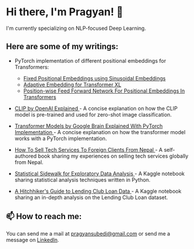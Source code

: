 # Hi there, I'm Pragyan! 👋

I'm currently specializing on NLP-focused Deep Learning.

## Here are some of my writings:

- PyTorch implementation of different positional embeddings for Transformers:

  - <a href="https://medium.com/@pragyansubedi/generating-fixed-positional-embeddings-for-input-sequences-using-sinusoidal-embeddings-f09d3d1d9ccf">Fixed Positional Embeddings using Sinusoidal Embeddings</a>
  - <a href="https://medium.com/@pragyansubedi/adaptive-embedding-for-transformer-xl-ef8f9f80d88c">Adaptive Embedding for Transformer XL </a>
  - <a href="https://medium.com/@pragyansubedi/position-wise-feed-forward-network-for-positional-embeddings-in-transformers-74e71f5a20e">Position-wise Feed Forward Network For Positional Embeddings In Transformers </a>

- <a href="https://medium.com/@pragyansubedi/clip-by-openai-explained-1e4c38644356"> CLIP by OpenAI Explained </a> - A concise explanation on how the CLIP model is pre-trained and used for zero-shot image classification.

- <a href="https://medium.com/@pragyansubedi/transformer-models-by-google-brain-explained-with-pytorch-implementation-7eeb62cceeaa"> Transformer Models by Google Brain Explained With PyTorch Implementation </a> - A concise explanation on how the transformer model works with a PyTorch implementation.

- <a href="https://towardsbusiness.com/how-to-sell-tech-services-to-foreign-clients/?url_source=github_readme"> How To Sell Tech Services To Foreign Clients From Nepal </a> - A self-authored book sharing my experiences on selling tech services globally from Nepal.

- <a href="https://www.kaggle.com/code/pragyanbo/statistical-sidewalk-for-eda"> Statistical Sidewalk for Exploratory Data Analysis </a> - A Kaggle notebook sharing statistical analysis techniques written in Python.

- <a href="A Hitchhiker's Guide to Lending Club Loan Data"> A Hitchhiker's Guide to Lending Club Loan Data </a> - A Kaggle notebook sharing an in-depth analysis on the Lending Club Loan dataset.

## 📫 How to reach me:

You can send me a mail at pragyansubedi@gmail.com or send me a message on <a href="https://www.linkedin.com/in/pragyanbo/">LinkedIn</a>.
